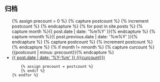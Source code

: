 <h2> 归档 </h2>
  <ul class="archive-list">
    {% assign precount = 0 %}
    {% capture postcount %} {% increment postcount %} {% endcapture %}
    {% for post in site.posts %}
        {% capture month %}{{ post.date | date: '%m%Y' }}{% endcapture %}
        {% capture nmonth %}{{ post.previous.date | date: '%m%Y' }}{% endcapture %}
        {% capture postcount %} {% increment postcount %} {% endcapture %}
        {% if month != nmonth %}
            {% capture curcount %}{{postcount | minus: precount}}{% endcapture %}
            <li>
                <a href="{{ site.baseurl }}/{{ post.date | date: '%Y/%m' }}">
                    {{ post.date | date: '%Y-%m' }} ({{curcount}})
                </a>
            </li>

        {% assign precount = postcount %}
        {% endif %}
    {% endfor %}
  </ul>
